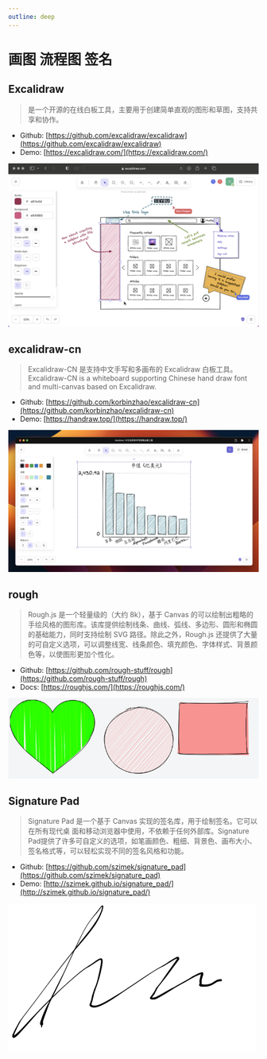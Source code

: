 ```yaml
---
outline: deep
---
```


# 画图 流程图 签名

## Excalidraw

> 是一个开源的在线白板工具，主要用于创建简单直观的图形和草图，支持共享和协作。

- Github: [https://github.com/excalidraw/excalidraw](https://github.com/excalidraw/excalidraw)
- Demo: [https://excalidraw.com/](https://excalidraw.com/)

![640 (1)](https://raw.githubusercontent.com/onesmail/onesmail.github.io/master/src/assset/images/640%20(1).png)

## excalidraw-cn
>
> Excalidraw-CN 是支持中文手写和多画布的 Excalidraw 白板工具。Excalidraw-CN is a whiteboard supporting Chinese hand draw font and multi-canvas based on Excalidraw.

- Github: [https://github.com/korbinzhao/excalidraw-cn](https://github.com/korbinzhao/excalidraw-cn)
- Demo: [https://handraw.top/](https://handraw.top/)

![20230709191111](https://raw.githubusercontent.com/onesmail/onesmail.github.io/master/src/assset/images/20230709191111.png)

## rough

> Rough.js 是一个轻量级的（大约 8k），基于 Canvas 的可以绘制出粗略的手绘风格的图形库。该库提供绘制线条、曲线、弧线、多边形、圆形和椭圆的基础能力，同时支持绘制 SVG 路径。除此之外，Rough.js 还提供了大量的可自定义选项，可以调整线宽、线条颜色、填充颜色、字体样式、背景颜色等，以使图形更加个性化。

- Github: [https://github.com/rough-stuff/rough](https://github.com/rough-stuff/rough)
- Docs: [https://roughjs.com/](https://roughjs.com/)

![68747470733a2f2f726f7567686a732e636f6d2f696d616765732f6361705f64656d6f2e706e67](https://raw.githubusercontent.com/onesmail/onesmail.github.io/master/src/assset/images/68747470733a2f2f726f7567686a732e636f6d2f696d616765732f6361705f64656d6f2e706e67.png)

## Signature Pad

> Signature Pad 是一个基于 Canvas 实现的签名库，用于绘制签名。它可以在所有现代桌
面和移动浏览器中使用，不依赖于任何外部库。Signature Pad提供了许多可自定义的选项，如笔画颜色、粗细、背景色、画布大小、签名格式等，可以轻松实现不同的签名风格和功能。

- Github: [https://github.com/szimek/signature_pad](https://github.com/szimek/signature_pad)
- Demo: [http://szimek.github.io/signature_pad/](http://szimek.github.io/signature_pad/)

![640 (2)](https://raw.githubusercontent.com/onesmail/onesmail.github.io/master/src/assset/images/640%20(2).png)
